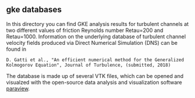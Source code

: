 ## gke databases
In this directory you can find GKE analysis results for turbulent channels at two different values of friction Reynolds number Retau=200 and Retau=1000. Information on the underlying database of turbulent channel velocity fields produced via Direct Numerical Simulation (DNS) can be found in 

``` D. Gatti et al., "An efficient numerical method for the Generalized Kolmogorov Equation", Journal of Turbulence, (submitted, 2018) ```   

The database is made up of several VTK files, which can be opened and visualzed with the open-source data analysis and visualization software [paraview](https://www.paraview.org). 
